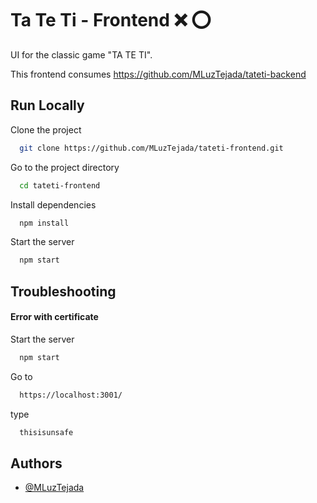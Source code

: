 
# Ta Te Ti - Frontend :x: :o:
UI for the classic game "TA TE TI".

This frontend consumes https://github.com/MLuzTejada/tateti-backend


## Run Locally

Clone the project

```bash
  git clone https://github.com/MLuzTejada/tateti-frontend.git
```

Go to the project directory

```bash
  cd tateti-frontend
```

Install dependencies

```bash
  npm install
```

Start the server

```bash
  npm start
```

## Troubleshooting

#### Error with certificate

Start the server

```bash
  npm start
```

Go to

```bash
  https://localhost:3001/
```

type

```bash
  thisisunsafe
```


## Authors

- [@MLuzTejada](https://github.com/MLuzTejada)


